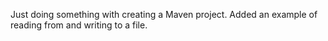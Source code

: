 Just doing something with creating a Maven project.
Added an example of reading from and writing to a file.
